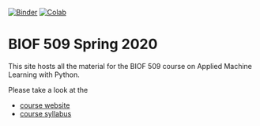 [![Binder](https://mybinder.org/badge_logo.svg)](https://mybinder.org/v2/gh/nawrockie/spring2020/master?urlpath=lab)
[![Colab](https://colab.research.google.com/assets/colab-badge.svg)](https://colab.research.google.com/github/nawrockie/spring2020/)

# BIOF 509 Spring 2020

This site hosts all the material for the BIOF 509 course on Applied Machine Learning with Python.

Please take a look at the
- [course website](https://biof509.github.io/)
- [course syllabus](syllabus/index.rst)
